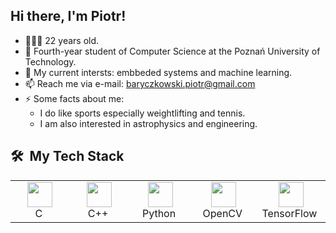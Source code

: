 ## Hi there, I'm Piotr!

- 👨🏻‍💻 22 years old.
- 📖 Fourth-year student of Computer Science at the Poznań University of Technology.
- 🌱 My current intersts: embbeded systems and machine learning.
- 📫 Reach me via e-mail: baryczkowski.piotr@gmail.com
- ⚡ Some facts about me: 
  - I do like sports especially weightlifting and tennis. 
  - I am also interested in astrophysics and engineering.


<h2> 🛠 &nbsp;My Tech Stack</h2> 
<table>
  <tr>
    <td align="center" width="96">
      <a><img src="https://img.icons8.com/color/48/000000/c-programming.png" width="40" height="40"/></a>
      <br>C&nbsp
    </td>
    <td align="center" width="96">
      <a><img src="https://img.icons8.com/color/48/000000/c-plus-plus-logo.png" width="40" height="40"/></a>
      <br>C++&nbsp
    </td>
    <td align="center" width="96">
      <a><img src="https://img.icons8.com/color/48/000000/python.png" width="40" height="40"/></a>
      <br>Python&nbsp
    </td>
    <td align="center", width="96">
      <a><img src="https://img.icons8.com/color/96/null/opencv.png" width="40" height="40"/></a>
      <br>OpenCV&nbsp
    </td>
    <td align="center", width="96">
      <a><img src="https://img.icons8.com/color/96/null/tensorflow.png" width="40" height="40"/></a>
      <br>TensorFlow&nbsp
    </td>
  </tr>
</table>
